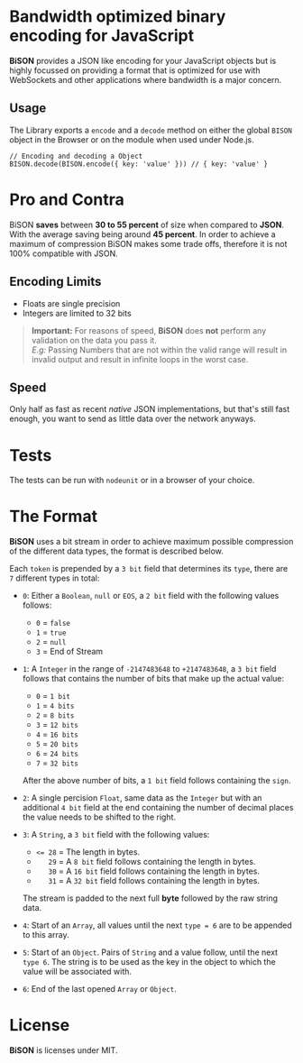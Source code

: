Bandwidth optimized binary encoding for JavaScript 
==================================================

**BiSON** provides a JSON like encoding for your JavaScript objects but is highly
focussed on providing a format that is optimized for use with WebSockets and other 
applications where bandwidth is a major concern.


## Usage

The Library exports a `encode` and a `decode` method on either the global `BISON` 
object in the Browser or on the module when used under Node.js.

    // Encoding and decoding a Object
    BISON.decode(BISON.encode({ key: 'value' })) // { key: 'value' }


# Pro and Contra 

BiSON **saves** between **30 to 55 percent** of size when compared to **JSON**. 
With the average saving being around **45 percent**.
In order to achieve a maximum of compression BiSON makes some trade offs, 
therefore it is not 100% compatible with JSON.


## Encoding Limits

- Floats are single precision
- Integers are limited to 32 bits

> **Important:** For reasons of speed, **BiSON** does **not** perform any 
> validation on the data you pass it.  
> *E.g:* Passing Numbers that are not within the valid range will result 
> in invalid  output and result in infinite loops in the worst case.


## Speed

Only half as fast as recent *native* JSON implementations, but that's still 
fast enough, you want to send as little data over the network anyways.


# Tests

The tests can be run with `nodeunit` or in a browser of your choice.

# The Format

**BiSON** uses a bit stream in order to achieve maximum possible compression of 
the different data types, the format is described below.

Each `token` is prepended by a `3 bit` field that determines its `type`, 
there are `7` different types in total:

- `0`: 
    Either a `Boolean`,  `null` or `EOS`, a `2 bit` field with the following 
    values follows:

	- `0` = `false` 
	- `1` = `true` 
	- `2` = `null` 
	- `3` = End of Stream

- `1`: 
    A `Integer` in the range of `-2147483648` to `+2147483648`, a `3 bit` field
    follows that contains the number of bits that make up the actual value:

	- `0` = `1 bit` 
	- `1` = `4 bits` 
	- `2` = `8 bits` 
	- `3` = `12 bits` 
	- `4` = `16 bits` 
	- `5` = `20 bits` 
	- `6` = `24 bits` 
	- `7` = `32 bits` 

    After the above number of bits, a `1 bit` field follows containing the `sign`.

- `2`:
    A single percision `Float`, same data as the `Integer` but with an additional
    `4 bit` field at the end containing the number of decimal places the value needs
    to be shifted to the right.

- `3`:
    A `String`, a `3 bit` field with the following values:

	- `<= 28` = The length in bytes.
	- `   29` = A `8 bit` field follows containing the length in bytes.
	- `   30` = A `16 bit` field follows containing the length in bytes.
	- `   31` = A `32 bit` field follows containing the length in bytes.

    The stream is padded to the next full **byte** followed by the raw string data.

- `4`:
    Start of an `Array`, all values until the next `type = 6` are to be 
    appended to this array.

- `5`:
    Start of an `Object`. Pairs of `String` and a value follow, until the next `type 6`.
    The string is to be used as the key in the object to which the value will be 
    associated with.

- `6`:
    End of the last opened `Array` or `Object`.


# License

**BiSON** is licenses under MIT.

